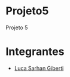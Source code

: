 # Projeto5
Projeto 5

# Integrantes
- <a href="https://www.linkedin.com/in/luca-giberti-63a4ab231/">Luca Sarhan Giberti</a>
